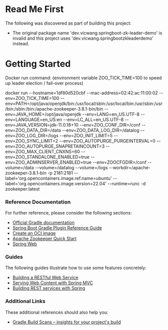 # Read Me First
The following was discovered as part of building this project:

* The original package name 'dev.vicwang.springboot-zk-leader-demo' is invalid and this project uses 'dev.vicwang.springbootzkleaderdemo' instead.

# Getting Started

Docker run command: (environment variable ZOO_TICK_TIME=100 to speed up leader election / fail-over process)

docker run --hostname=1df80d520cbf --mac-address=02:42:ac:11:00:02 --env=ZOO_TICK_TIME=100 --env=PATH=/opt/java/openjdk/bin:/usr/local/sbin:/usr/local/bin:/usr/sbin:/usr/bin:/sbin:/bin:/apache-zookeeper-3.8.1-bin/bin --env=JAVA_HOME=/opt/java/openjdk --env=LANG=en_US.UTF-8 --env=LANGUAGE=en_US:en --env=LC_ALL=en_US.UTF-8 --env=JAVA_VERSION=jdk-11.0.18+10 --env=ZOO_CONF_DIR=/conf --env=ZOO_DATA_DIR=/data --env=ZOO_DATA_LOG_DIR=/datalog --env=ZOO_LOG_DIR=/logs --env=ZOO_INIT_LIMIT=5 --env=ZOO_SYNC_LIMIT=2 --env=ZOO_AUTOPURGE_PURGEINTERVAL=0 --env=ZOO_AUTOPURGE_SNAPRETAINCOUNT=3 --env=ZOO_MAX_CLIENT_CNXNS=60 --env=ZOO_STANDALONE_ENABLED=true --env=ZOO_ADMINSERVER_ENABLED=true --env=ZOOCFGDIR=/conf --volume=/data --volume=/datalog --volume=/logs --workdir=/apache-zookeeper-3.8.1-bin -p 2181:2181 --label='org.opencontainers.image.ref.name=ubuntu' --label='org.opencontainers.image.version=22.04' --runtime=runc -d zookeeper:latest

### Reference Documentation
For further reference, please consider the following sections:

* [Official Gradle documentation](https://docs.gradle.org)
* [Spring Boot Gradle Plugin Reference Guide](https://docs.spring.io/spring-boot/docs/3.0.2/gradle-plugin/reference/html/)
* [Create an OCI image](https://docs.spring.io/spring-boot/docs/3.0.2/gradle-plugin/reference/html/#build-image)
* [Apache Zookeeper Quick Start](https://docs.spring.io/spring-cloud-zookeeper/docs/current/reference/html/#distributed-configuration-usage)
* [Spring Web](https://docs.spring.io/spring-boot/docs/3.0.2/reference/htmlsingle/#web)

### Guides
The following guides illustrate how to use some features concretely:

* [Building a RESTful Web Service](https://spring.io/guides/gs/rest-service/)
* [Serving Web Content with Spring MVC](https://spring.io/guides/gs/serving-web-content/)
* [Building REST services with Spring](https://spring.io/guides/tutorials/rest/)

### Additional Links
These additional references should also help you:

* [Gradle Build Scans – insights for your project's build](https://scans.gradle.com#gradle)

